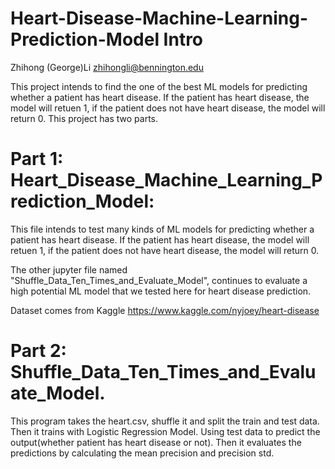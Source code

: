 # Heart-Disease-Machine-Learning-Prediction-Model Intro
Zhihong (George)Li zhihongli@bennington.edu

This project intends to find the one of the best ML models for predicting whether a patient has heart disease. 
If the patient has heart disease, the model will retuen 1, if the patient does not have heart disease, the model will return 0. This project has two parts. 

# Part 1: Heart_Disease_Machine_Learning_Prediction_Model:
This file intends to test many kinds of ML models for predicting whether a patient has heart disease.
If the patient has heart disease, the model will retuen 1, if the patient does not have heart disease,
the model will return 0.

The other jupyter file named "Shuffle_Data_Ten_Times_and_Evaluate_Model", 
continues to evaluate a high potential ML model that we tested here for heart disease prediction.

Dataset comes from Kaggle https://www.kaggle.com/nyjoey/heart-disease

# Part 2: Shuffle_Data_Ten_Times_and_Evaluate_Model. 
This program takes the heart.csv, shuffle it and split the train and test data.
Then it trains with Logistic Regression Model. Using test data to predict the output(whether patient has heart disease or not).
Then it evaluates the predictions by calculating the mean precision and precision std.
